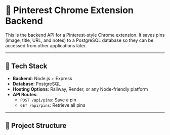 # 📌 Pinterest Chrome Extension Backend

This is the backend API for a Pinterest-style Chrome extension. It saves pins (image, title, URL, and notes) to a PostgreSQL database so they can be accessed from other applications later.

---

## 🧱 Tech Stack

- **Backend**: Node.js + Express
- **Database**: PostgreSQL
- **Hosting Options**: Railway, Render, or any Node-friendly platform
- **API Routes**:
  - `POST /api/pins`: Save a pin
  - `GET /api/pins`: Retrieve all pins

---

## 📁 Project Structure

